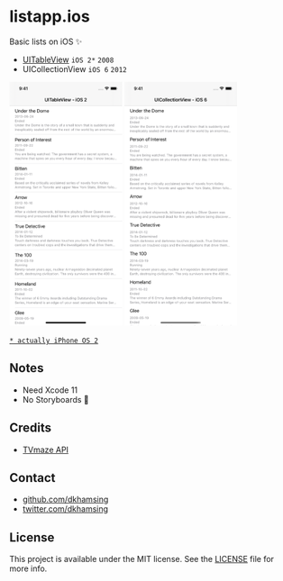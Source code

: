 # listapp.ios

Basic lists on iOS :sparkles:

- [UITableView](1-uitableview/) `iOS 2*` `2008`
- UICollectionView `iOS 6` `2012`

<img src=images/ios2.png width=200> <img src=images/ios6.png width=200>

[`* actually iPhone OS 2`](https://en.wikipedia.org/wiki/IPhone_OS_2)

## Notes

- Need Xcode 11
- No Storyboards :no_good:

## Credits

- [TVmaze API](http://www.tvmaze.com/api)

## Contact

- [github.com/dkhamsing](https://github.com/dkhamsing)
- [twitter.com/dkhamsing](https://twitter.com/dkhamsing)

## License

This project is available under the MIT license. See the [LICENSE](LICENSE) file for more info.
